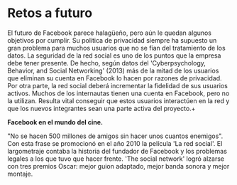 # **Retos a futuro**



El futuro de Facebook parece halagüeño, pero aún le quedan algunos objetivos por cumplir. Su política de privacidad siempre ha supuesto un gran problema para muchos usuarios que no se fían del tratamiento de los datos. La seguridad de la red social es uno de los puntos que la empresa debe tener presente. De hecho, según datos del 'Cyberpsychology, Behavior, and Social Networking' \(2013\) más de la mitad de los usuarios que eliminan su cuenta en Facebook lo hacen por razones de privacidad. Por otra parte, la red social deberá incrementar la fidelidad de sus usuarios activos. Muchos de los internautas tienen una cuenta en Facebook, pero no la utilizan. Resulta vital conseguir que estos usuarios interactúen en la red y que los nuevos integrantes sean una parte activa del proyecto.+



**Facebook en el mundo del cine.**

"No se hacen 500 millones de amigos sin hacer unos cuantos enemigos". Con esta frase se promocionó en el año 2010 la película 'La red social'. El largometraje contaba la historia del fundador de Facebook y los problemas legales a los que tuvo que hacer frente. 'The social network' logró alzarse con tres premios Oscar: mejor guion adaptado, mejor banda sonora y mejor montaje.

